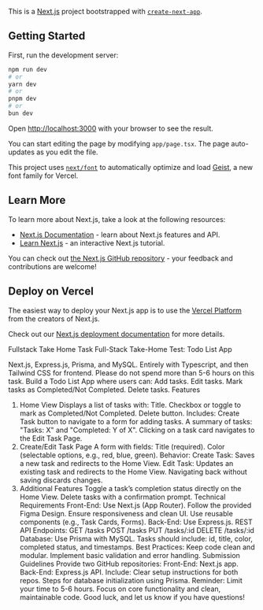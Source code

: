 This is a [Next.js](https://nextjs.org) project bootstrapped with [`create-next-app`](https://nextjs.org/docs/app/api-reference/cli/create-next-app).

## Getting Started

First, run the development server:

```bash
npm run dev
# or
yarn dev
# or
pnpm dev
# or
bun dev
```

Open [http://localhost:3000](http://localhost:3000) with your browser to see the result.

You can start editing the page by modifying `app/page.tsx`. The page auto-updates as you edit the file.

This project uses [`next/font`](https://nextjs.org/docs/app/building-your-application/optimizing/fonts) to automatically optimize and load [Geist](https://vercel.com/font), a new font family for Vercel.

## Learn More

To learn more about Next.js, take a look at the following resources:

- [Next.js Documentation](https://nextjs.org/docs) - learn about Next.js features and API.
- [Learn Next.js](https://nextjs.org/learn) - an interactive Next.js tutorial.

You can check out [the Next.js GitHub repository](https://github.com/vercel/next.js) - your feedback and contributions are welcome!

## Deploy on Vercel

The easiest way to deploy your Next.js app is to use the [Vercel Platform](https://vercel.com/new?utm_medium=default-template&filter=next.js&utm_source=create-next-app&utm_campaign=create-next-app-readme) from the creators of Next.js.

Check out our [Next.js deployment documentation](https://nextjs.org/docs/app/building-your-application/deploying) for more details.

Fullstack Take Home Task
Full-Stack Take-Home Test: Todo List App

Next.js,
Express.js,
Prisma,
and MySQL. Entirely with Typescript, and then Tailwind CSS for frontend. Please do not spend more than 5-6 hours on this task.
Build a Todo List App where users can:
Add tasks.
Edit tasks.
Mark tasks as Completed/Not Completed.
Delete tasks.
Features

1. Home View
   Displays a list of tasks with:
   Title.
   Checkbox or toggle to mark as Completed/Not Completed.
   Delete button.
   Includes:
   Create Task button to navigate to a form for adding tasks.
   A summary of tasks: "Tasks: X" and "Completed: Y of X".
   Clicking on a task card navigates to the Edit Task Page.
2. Create/Edit Task Page
   A form with fields:
   Title (required).
   Color (selectable options, e.g., red, blue, green).
   Behavior:
   Create Task: Saves a new task and redirects to the Home View.
   Edit Task: Updates an existing task and redirects to the Home View.
   Navigating back without saving discards changes.
3. Additional Features
   Toggle a task’s completion status directly on the Home View.
   Delete tasks with a confirmation prompt.
   Technical Requirements
   Front-End: Use Next.js (App Router).
   Follow the provided Figma Design.
   Ensure responsiveness and clean UI.
   Use reusable components (e.g., Task Cards, Forms).
   Back-End: Use Express.js.
   REST API Endpoints:
   GET /tasks
   POST /tasks
   PUT /tasks/:id
   DELETE /tasks/:id
   Database: Use Prisma with MySQL.
   Tasks should include: id, title, color, completed status, and timestamps.
   Best Practices:
   Keep code clean and modular.
   Implement basic validation and error handling.
   Submission Guidelines
   Provide two GitHub repositories:
   Front-End: Next.js app.
   Back-End: Express.js API.
   Include:
   Clear setup instructions for both repos.
   Steps for database initialization using Prisma.
   Reminder: Limit your time to 5-6 hours. Focus on core functionality and clean, maintainable code.
   Good luck, and let us know if you have questions!
